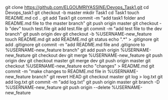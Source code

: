 git clone https://github.com/ELGOUMRIYASSINE/Devops_Task1.git 
cd Devops_task1
git checkout -b master
mkdir Task1
cd Task1
touch README.md 
cd ..
git add Task1 
git commit -m "add task1 folder and README.md file to the master branch"
git push origin master
git checkout -b "dev"
touch test.file 
git add test.file 
git commit -m "add test file to the dev branch"
git push origin dev
git checkout -b %USERNAME-new_feature
touch README.md 
git add README.md
git status
echo ".*" > .gitignore
git add .gitignore
git commit -m "add README.md file and .gitignore to %USERNAME-new_feature branch"
git add push origin %USERNAME-new_feature
git checkout dev 
git merge %USERNAME-new_feature
git push origin dev 
git checkout master 
git merge dev
git push origin master 
git checkout %USERNAME-new_feature
echo "changes" > README.md 
git commit -m "make changes to README.md file in %USERNAME-new_feature branch"
git revert HEAD
git checkout master 
git log > log.txt 
git add log.txt 
git commit -m "add log.txt"
git push origin master
git branch -D %USERNAME-new_feature
git push origin --delete %USERNAME-new_feature


